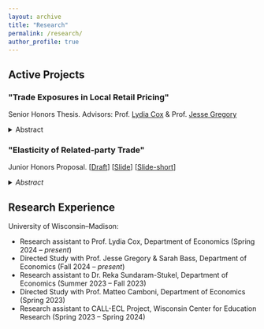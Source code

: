 ```yaml
---
layout: archive
title: "Research"
permalink: /research/
author_profile: true
---
```


## Active Projects 

### "Trade Exposures in Local Retail Pricing"

Senior Honors Thesis. Advisors: Prof. <a href="https://coxlydia.com/" target="_blank">Lydia Cox</a> & Prof. <a href="https://users.ssc.wisc.edu/~jmgregory/" target="_blank">Jesse Gregory</a> 

<details><summary>Abstract</summary>
  
(available soon)

**Preliminary Figure.**

<div id='prelimfig' style="text-align: justify; line-height: 1.2;">
    <img src="/images/LBS_listingexposure_road.png" alt="Listing Exposure" title="Trade Exposures in Local Pricing" style="width: 500px;" />
</div>

</details>


### "Elasticity of Related-party Trade" 

Junior Honors Proposal. [<a href="/files/Eric_WritingSample1_RpElasticity_20pages.pdf" target="_blank">Draft</a>] [<a href="/files/RpElasticity_slide.pdf" target="_blank">Slide</a>] [<a href="/files/RpElasticity_slide_short.pdf" target="_blank">Slide-short</a>]

<details><summary markdown='span'>
<span style="cursor:pointer"> <i> Abstract </i></span>
</summary>
  
<br>
<small> I explore how the import demand of multinationals (MNEs) responds to a short-term tariff shock given the heterogeneity in shares of related-party imports. In particular, I focus on estimating the trade elasticities of MNEs during the 2017-18 Trump tariff period. Building on Amiti et al. (<a href="https://www.aeaweb.org/articles?id=10.1257/jep.33.4.187" target="_blank">2019</a>) and Fajgelbaum et al. (<a href="https://doi.org/10.1093/qje/qjz036" target="_blank">2020</a>), I estimated the elasticities of related-party imports to be between -1.578 and -1.955 and more elastic than their arms-length counterparts. The preliminary finding of MNE importers/industry being more responsive to tariff changes than non-MNE counterparts under complete tariff pass-through may reflect their profit shifting process in a very short run.</small>

</details>


## Research Experience

University of Wisconsin–Madison:

- Research assistant to Prof. Lydia Cox, Department of Economics (Spring 2024 – *present*)
- Directed Study with Prof. Jesse Gregory & Sarah Bass, Department of Economics  (Fall 2024 – *present*)
- Research assistant to Dr. Reka Sundaram-Stukel, Department of Economics (Summer 2023 – Fall 2023)
- Directed Study with Prof. Matteo Camboni, Department of Economics  (Spring 2023)
- Research assistant to CALL-ECL Project, Wisconsin Center for Education Research (Spring 2023 – Spring 2024)

  
<!---

**Abstract.** (available soon)


**Abstract.** I explore how the import demand of multinationals (MNEs) responds to a short-term tariff shock given the heterogeneity in shares of related-party imports. In particular, I focus on estimating the trade elasticities of MNEs during the 2017-18 Trump tariff period. Building on Amiti et al. (<a href="https://www.aeaweb.org/articles?id=10.1257/jep.33.4.187" target="_blank">2019</a>) and Fajgelbaum et al. (<a href="https://doi.org/10.1093/qje/qjz036" target="_blank">2020</a>), I estimated the elasticities of related-party imports to be between -1.578 and -1.955 and more elastic than their arms-length counterparts. The preliminary finding of MNE importers/industry being more responsive to tariff changes than non-MNE counterparts under complete tariff pass-through may reflect their profit shifting process in a very short run.

<details><summary>Abstract</summary>
  
I explore how the import demand of multinationals (MNEs) responds to a short-term tariff shock given the heterogeneity in shares of related-party imports. In particular, I focus on estimating the trade elasticities of MNEs during the 2017-18 Trump tariff period. Building on Amiti et al. (<a href="https://www.aeaweb.org/articles?id=10.1257/jep.33.4.187" target="_blank">2019</a>) and Fajgelbaum et al. (<a href="https://doi.org/10.1093/qje/qjz036" target="_blank">2020</a>), I estimated the elasticities of related-party imports to be between -1.578 and -1.955 and more elastic than their arms-length counterparts. The preliminary finding of MNE importers/industry being more responsive to tariff changes than non-MNE counterparts under complete tariff pass-through may reflect their profit shifting process in a very short run.

</details>

- Research assistant to Dr. Ruo-Fan Liu, Department of Sociology  (Summer 2022 – Summer 2023)
-->





